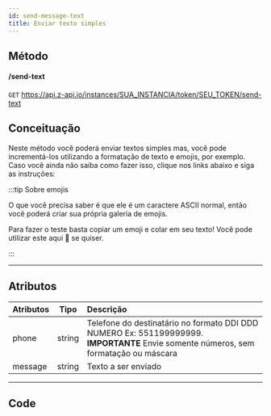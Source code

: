 ```yaml
---
id: send-message-text
title: Enviar texto simples
---
```


## Método

#### /send-text

`GET` https://api.z-api.io/instances/SUA_INSTANCIA/token/SEU_TOKEN/send-text

## Conceituação

Neste método você poderá enviar textos simples mas, você pode incrementá-los utilizando a formatação de texto e emojis, por exemplo. Caso você ainda não saiba como fazer isso, clique nos links abaixo e siga as instruções:

[formatar textos no whatsapp]: https://faq.whatsapp.com/general/chats/how-to-format-your-messages/?lang=pt_br
[copiar emojis]: https://fsymbols.com/pt/emoji/

:::tip Sobre emojis

O que você precisa saber é que ele é um caractere ASCII normal, então você poderá criar sua própria galeria de emojis.

Para fazer o teste basta copiar um emoji e colar em seu texto! Você pode utilizar este aqui 🤪 se quiser.

:::

---

## Atributos

| Atributos | Tipo | Descrição |
| :-- | :-: | :-- |
| phone | string | Telefone do destinatário no formato DDI DDD NUMERO Ex: 551199999999. **IMPORTANTE** Envie somente números, sem formatação ou máscara |
| message | string | Texto a ser enviado |

---

## Code
